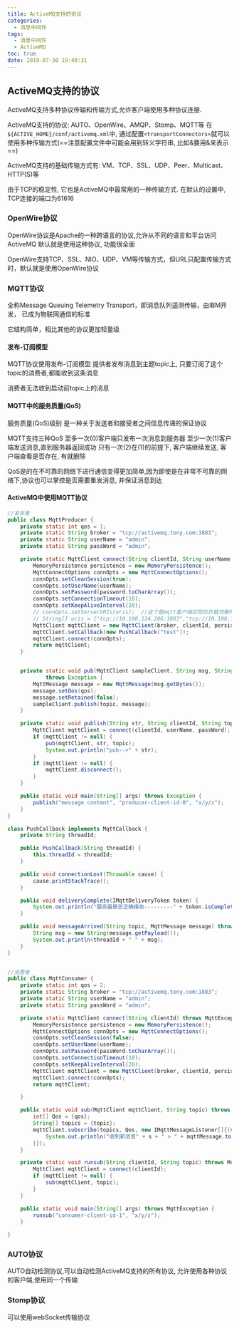 ```yaml
---
title: ActiveMQ支持的协议
categories:
  - 消息中间件
tags:
  - 消息中间件
  - ActiveMQ
toc: true
date: 2019-07-30 19:40:31
---
```

## ActiveMQ支持的协议

ActiveMQ支持多种协议传输和传输方式,允许客户端使用多种协议连接.

ActiveMQ支持的协议: AUTO、OpenWire、AMQP、Stomp、MQTT等
在`${ACTIVE_HOME}/conf/activemq.xml`中, 通过配置`<transportConnectors>`就可以使用多种传输方式(==注意配置文件中可能会用到转义字符串, 比如&要用&amp;来表示==)

ActiveMQ支持的基础传输方式有: VM、TCP、SSL、UDP、Peer、Multicast、HTTP(S)等

由于TCP的稳定性, 它也是ActiveMQ中最常用的一种传输方式. 在默认的设置中, TCP连接的端口为61616

### OpenWire协议

OpenWire协议是Apache的一种跨语言的协议,允许从不同的语言和平台访问ActiveMQ
默认就是使用这种协议, 功能很全面

OpenWire支持TCP、SSL、NIO、UDP、VM等传输方式，但URL只配置传输方式时，默认就是使用OpenWire协议

### MQTT协议

全称Message Queuing Telemetry Transport，即消息队列遥测传输，由IBM开发， 已成为物联网通信的标准

它结构简单，相比其他的协议更加轻量级

#### 发布-订阅模型

MQTT协议使用发布-订阅模型
提供者发布消息到主题topic上, 只要订阅了这个topic的消费者,都能收到这条消息

消费者无法收到启动前topic上的消息

#### MQTT中的服务质量(QoS)

服务质量(QoS)级别 是一种关于发送者和接受者之间信息传递的保证协议

MQTT支持三种QoS
至多一次(0)客户端只发布一次消息到服务器
至少一次(1)客户端发送消息,直到服务器返回成功
只有一次(2)在(1)的前提下, 客户端继续发送, 客户端查看是否存在, 有就删除

QoS是的在不可靠的网络下进行通信变得更加简单,因为即使是在非常不可靠的网络下,协议也可以掌控是否需要重发消息, 并保证消息到达

#### ActiveMQ中使用MQTT协议

```java
//发布者
public class MqttProducer {
    private static int qos = 1;
    private static String broker = "tcp://activemq.tony.com:1883";
    private static String userName = "admin";
    private static String passWord = "admin";

    private static MqttClient connect(String clientId, String userName,String password) throws MqttException {
        MemoryPersistence persistence = new MemoryPersistence();
        MqttConnectOptions connOpts = new MqttConnectOptions();
        connOpts.setCleanSession(true);
        connOpts.setUserName(userName);
        connOpts.setPassword(password.toCharArray());
        connOpts.setConnectionTimeout(10);
        connOpts.setKeepAliveInterval(20);
        // connOpts.setServerURIs(uris);  //这个是mqtt客户端实现的负载均衡和容错
        // String[] uris = {"tcp://10.100.124.206:1883","tcp://10.100.124.207:1883"};
        MqttClient mqttClient = new MqttClient(broker, clientId, persistence);
        mqttClient.setCallback(new PushCallback("test"));
        mqttClient.connect(connOpts);
        return mqttClient;
    }


    private static void pub(MqttClient sampleClient, String msg, String topic)
            throws Exception {
        MqttMessage message = new MqttMessage(msg.getBytes());
        message.setQos(qos);
        message.setRetained(false);
        sampleClient.publish(topic, message);
    }

    private static void publish(String str, String clientId, String topic) throws Exception {
        MqttClient mqttClient = connect(clientId, userName, passWord);
        if (mqttClient != null) {
            pub(mqttClient, str, topic);
            System.out.println("pub-->" + str);
        }
        if (mqttClient != null) {
            mqttClient.disconnect();
        }
    }

    public static void main(String[] args) throws Exception {
        publish("message content", "producer-client-id-0", "x/y/z");
    }
}

class PushCallback implements MqttCallback {
    private String threadId;

    public PushCallback(String threadId) {
        this.threadId = threadId;
    }

    public void connectionLost(Throwable cause) {
        cause.printStackTrace();
    }

    public void deliveryComplete(IMqttDeliveryToken token) {
        System.out.println("服务器是否正确接收---------" + token.isComplete());
    }

    public void messageArrived(String topic, MqttMessage message) throws Exception {
        String msg = new String(message.getPayload());
        System.out.println(threadId + " " + msg);
    }
}


//消费者
public class MqttConsumer {
    private static int qos = 2;
    private static String broker = "tcp://activemq.tony.com:1883";
    private static String userName = "admin";
    private static String passWord = "admin";

    private static MqttClient connect(String clientId) throws MqttException {
        MemoryPersistence persistence = new MemoryPersistence();
        MqttConnectOptions connOpts = new MqttConnectOptions();
        connOpts.setCleanSession(false);
        connOpts.setUserName(userName);
        connOpts.setPassword(passWord.toCharArray());
        connOpts.setConnectionTimeout(10);
        connOpts.setKeepAliveInterval(20);
        MqttClient mqttClient = new MqttClient(broker, clientId, persistence);
        mqttClient.connect(connOpts);
        return mqttClient;

    }

    public static void sub(MqttClient mqttClient, String topic) throws MqttException {
        int[] Qos = {qos};
        String[] topics = {topic};
        mqttClient.subscribe(topics, Qos, new IMqttMessageListener[]{(s, mqttMessage) -> {
            System.out.println("收到新消息" + s + " > " + mqttMessage.toString());
        }});
    }

    private static void runsub(String clientId, String topic) throws MqttException {
        MqttClient mqttClient = connect(clientId);
        if (mqttClient != null) {
            sub(mqttClient, topic);
        }
    }

    public static void main(String[] args) throws MqttException {
        runsub("consumer-client-id-1", "x/y/z");
    }

}

```

### AUTO协议

AUTO自动检测协议,可以自动检测ActiveMQ支持的所有协议, 允许使用各种协议的客户端,使用同一个传输

### Stomp协议

可以使用webSocket传输协议
